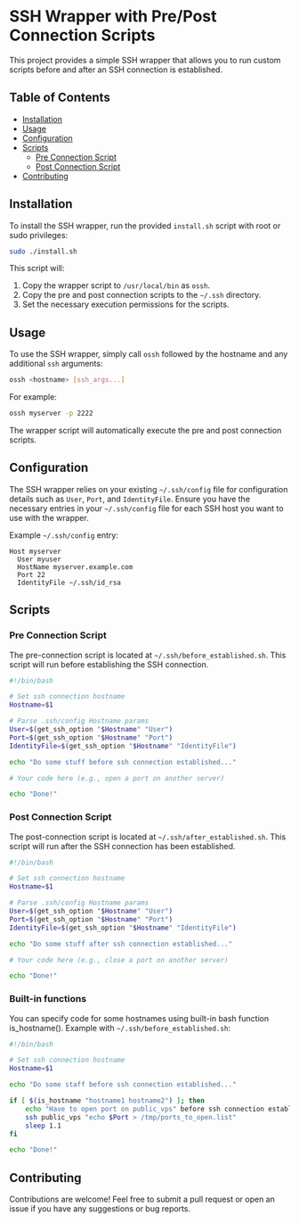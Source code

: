 # SSH Wrapper with Pre/Post Connection Scripts

This project provides a simple SSH wrapper that allows you to run custom scripts before and after an SSH connection is established.

## Table of Contents

- [Installation](#installation)
- [Usage](#usage)
- [Configuration](#configuration)
- [Scripts](#scripts)
  - [Pre Connection Script](#pre-connection-script)
  - [Post Connection Script](#post-connection-script)
- [Contributing](#contributing)

## Installation

To install the SSH wrapper, run the provided `install.sh` script with root or sudo privileges:

```bash
sudo ./install.sh
```

This script will:
1. Copy the wrapper script to `/usr/local/bin` as `ossh`.
2. Copy the pre and post connection scripts to the `~/.ssh` directory.
3. Set the necessary execution permissions for the scripts.

## Usage

To use the SSH wrapper, simply call `ossh` followed by the hostname and any additional `ssh` arguments:

```bash
ossh <hostname> [ssh_args...]
```

For example:

```bash
ossh myserver -p 2222
```

The wrapper script will automatically execute the pre and post connection scripts.

## Configuration

The SSH wrapper relies on your existing `~/.ssh/config` file for configuration details such as `User`, `Port`, and `IdentityFile`. Ensure you have the necessary entries in your `~/.ssh/config` file for each SSH host you want to use with the wrapper.

Example `~/.ssh/config` entry:

```config
Host myserver
  User myuser
  HostName myserver.example.com
  Port 22
  IdentityFile ~/.ssh/id_rsa
```

## Scripts

### Pre Connection Script

The pre-connection script is located at `~/.ssh/before_established.sh`. This script will run before establishing the SSH connection.

```bash
#!/bin/bash

# Set ssh connection hostname
Hostname=$1

# Parse .ssh/config Hostname params
User=$(get_ssh_option "$Hostname" "User")
Port=$(get_ssh_option "$Hostname" "Port")
IdentityFile=$(get_ssh_option "$Hostname" "IdentityFile")

echo "Do some stuff before ssh connection established..."

# Your code here (e.g., open a port on another server)

echo "Done!"
```

### Post Connection Script

The post-connection script is located at `~/.ssh/after_established.sh`. This script will run after the SSH connection has been established.

```bash
#!/bin/bash

# Set ssh connection hostname
Hostname=$1

# Parse .ssh/config Hostname params
User=$(get_ssh_option "$Hostname" "User")
Port=$(get_ssh_option "$Hostname" "Port")
IdentityFile=$(get_ssh_option "$Hostname" "IdentityFile")

echo "Do some stuff after ssh connection established..."

# Your code here (e.g., close a port on another server)

echo "Done!"
```

### Built-in functions

You can specify code for some hostnames using built-in bash function is_hostname(). Example with `~/.ssh/before_established.sh`:

```bash
#!/bin/bash

# Set ssh connection hostname
Hostname=$1

echo "Do some staff before ssh connection established..."

if [ $(is_hostname "hostname1 hostname2") ]; then
    echo "Have to open port on public_vps" before ssh connection established
    ssh public_vps "echo $Port > /tmp/ports_to_open.list"
    sleep 1.1
fi

echo "Done!"
```

## Contributing

Contributions are welcome! Feel free to submit a pull request or open an issue if you have any suggestions or bug reports.
